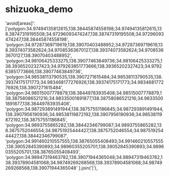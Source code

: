 # shizuoka_demo
   'avoid[areas]':['polygon:34.97494135812615,138.38445874558198;34.97494135812615,138.38747319195508;34.97296093474247,138.38747319195508;34.97296093474247,138.38445874558198',
			'polygon:34.97287369719619,138.39070403488952;34.97287369719619,138.39374073582624;34.97085363670127,138.39374073582624;34.97085363670127,138.39070403488952',
			'polygon:34.98106425333275,138.39077463849736;34.98106425333275,138.39365202327423;34.979263851773666,138.39365202327423;34.979263851773666,138.39077463849736',
			'polygon:34.98538113790535,138.3907271615484;34.98538113790535,138.39374175171773;34.983468177276926,138.39374175171773;34.983468177276926,138.3907271615484',
			'polygon:34.98515007778879,138.38449783935408;34.98515007778879,138.38758086521216;34.98335001891877,138.38758086521216;34.98335001891877,138.38449783935408',
			'polygon:34.987293891491944,138.38757551186845;34.987293891491944,138.3907956190936;34.98538119872192,138.3907956190936;34.98538119872192,138.38757551186845',
			'polygon:34.9893755865282,138.38442346799087;34.9893755865282,138.3875752046554;34.98751925444427,138.3875752046554;34.98751925444427,138.38442346799087',
			'polygon:34.991460210557555,138.38765055408493;34.991460210557555,138.39052845390893;34.98960355205701,138.39052845390893;34.98960355205701,138.38765055408493',
			'polygon:34.98947319463782,138.39071944365048;34.98947319463782,138.39378904581068;34.98749269268568,138.39378904581068;34.98749269268568,138.39071944365048'
].join('|'),
